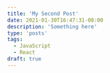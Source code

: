 ```yaml
---
title: 'My Second Post'
date: 2021-01-30T16:47:31-08:00
description: 'Something here'
type: 'posts'
tags:
  - JavaScript
  - React
draft: true
---
```

